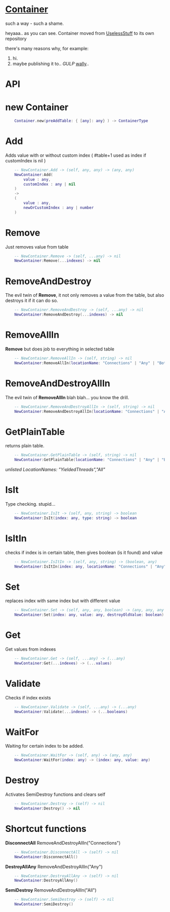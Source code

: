 # [Container](https://github.com/RbxscrIptConnectinG/Container)
such a way - such a shame.

heyaaa..
as you can see.
Container moved from [UselessStuff](https://github.com/RbxscrIptConnectinG/UselessStuff) to its own repository

there's many reasons why, for example:
1. hi.
2. maybe publishing it to.. *GULP* [wally](https://wally.run/)..

# API

# new Container
```lua
    Container.new(preAddTable: { [any]: any} ) -> ContainerType
```

# Add
Adds value with or without custom index ( #table+1 used as index if customIndex is nil )
```lua
    -- NewContainer.Add -> (self, any, any) -> (any, any)
    NewContainer:Add(
        value : any, 
        customIndex : any | nil
    ) 
    -> 
    (
        value : any,
        newOrCustomIndex : any | number
    )
```

# Remove
Just removes value from table
```lua
    -- NewContainer.Remove -> (self, ...any) -> nil
    NewContainer:Remove(...indexes) -> nil
```

# RemoveAndDestroy
The evil twin of **Remove**, it not only removes a value from the table, but also destroys it if it can do so.
```lua
    -- NewContainer.RemoveAndDestroy -> (self, ...any) -> nil
    NewContainer:RemoveAndDestroy(...indexes) -> nil
```

# RemoveAllIn
**Remove** but does job to everything in selected table
```lua
    -- NewContainer.RemoveAllIn -> (self, string) -> nil
    NewContainer:RemoveAllIn(locationName: "Connections" | "Any" | "Both") -> nil
```

# RemoveAndDestroyAllIn
The evil twin of **RemoveAllIn** blah blah... you know the drill.
```lua
    -- NewContainer.RemoveAndDestroyAllIn -> (self, string) -> nil
    NewContainer:RemoveAndDestroyAllIn(locationName: "Connections" | "Any" | "Both") -> nil
```

# GetPlainTable
returns plain table.
```lua
    -- NewContainer.GetPlainTable -> (self, string) -> nil
    NewContainer:GetPlainTable(locationName: "Connections" | "Any" | "Both") -> { [any]: any }
```

*unlisted LocationNames: "YieldedThreads","All"*

# IsIt
Type checking. stupid...
```lua
    -- NewContainer.IsIt -> (self, any, string) -> boolean
    NewContainer:IsIt(index: any, type: string) -> boolean
```

# IsItIn
checks if index is in certain table, then gives boolean (is it found) and value
```lua
    -- NewContainer.IsItIn -> (self, any, string) -> (boolean, any)
    NewContainer:IsItIn(index: any, locationName: "Connections" | "Any") -> (boolean, any)
```

# Set
replaces index with same index but with different value
```lua
    -- NewContainer.Set -> (self, any, any, boolean) -> (any, any, any | nil, any | nil)
    NewContainer:Set(index: any, value: any, destroyOldValue: boolean) -> (newValue, newIndex, oldIndex, oldValue)
```

# Get
Get values from indexes
```lua
    -- NewContainer.Get -> (self, ...any) -> (...any)
    NewContainer:Get(...indexes) -> (...values)
```

# Validate
Checks if index exists
```lua
    -- NewContainer.Validate -> (self, ...any) -> (...any)
    NewContainer:Validate(...indexes) -> (...booleans)
```

# WaitFor
Waiting for certain index to be added.
```lua
    -- NewContainer.WaitFor -> (self, any) -> (any, any)
    NewContainer:WaitFor(index: any) -> (index: any, value: any)
```

# Destroy
Activates SemiDestroy functions and clears self
```lua
    -- NewContainer.Destroy -> (self) -> nil
    NewContainer:Destroy() -> nil
```

# Shortcut functions

**DisconnectAll**
RemoveAndDestroyAllIn("Connections")
```lua
    -- NewContainer.DisconnectAll -> (self) -> nil
    NewContainer:DisconnectAll()
```

**DestroyAllAny**
RemoveAndDestroyAllIn("Any")
```lua
    -- NewContainer.DestroyAllAny -> (self) -> nil
    NewContainer:DestroyAllAny()
```

**SemiDestroy**
RemoveAndDestroyAllIn("All")
```lua
    -- NewContainer.SemiDestroy -> (self) -> nil
    NewContainer:SemiDestroy()
```
